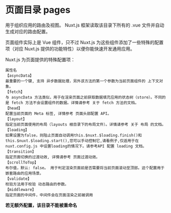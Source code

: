# 页面目录 pages 

用于组织应用的路由及视图。
Nuxt.js 框架读取该目录下所有的 .vue 文件并自动生成对应的路由配置。

 页面组件实际上是 Vue 组件，只不过 Nuxt.js 为这些组件添加了一些特殊的配置项（对应 Nuxt.js 提供的功能特性）以便你能快速开发通用应用。 

 Nuxt.js 为页面提供的特殊配置项： 

```
属性名	  
【asyncData】
最重要的一个键, 支持 异步数据处理，另外该方法的第一个参数为当前页面组件的 上下文对象。
【fetch】	
与 asyncData 方法类似，用于在渲染页面之前获取数据填充应用的状态树（store）。不同的是 fetch 方法不会设置组件的数据。详情请参考 关于 fetch 方法的文档。
【head】
配置当前页面的 Meta 标签, 详情参考 页面头部配置 API。
【layout】	
指定当前页面使用的布局（layouts 根目录下的布局文件）。详情请参考 关于 布局 的文档。
【loading】	
如果设置为false，则阻止页面自动调用this.$nuxt.$loading.finish()和this.$nuxt.$loading.start(),您可以手动控制它,请看例子,仅适用于在 nuxt.config.js 中设置loading的情况下。请参考API 配置 loading 文档。
【transition】
指定页面切换的过渡动效, 详情请参考 页面过渡动效。
【scrollToTop】
布尔值，默认: false。 用于判定渲染页面前是否需要将当前页面滚动至顶部。这个配置用于 嵌套路由的应用场景。
【validate】
校验方法用于校验 动态路由的参数。
【middleware】
指定页面的中间件，中间件会在页面渲染之前被调用
```



**若无额外配置，该目录不能被重命名**

